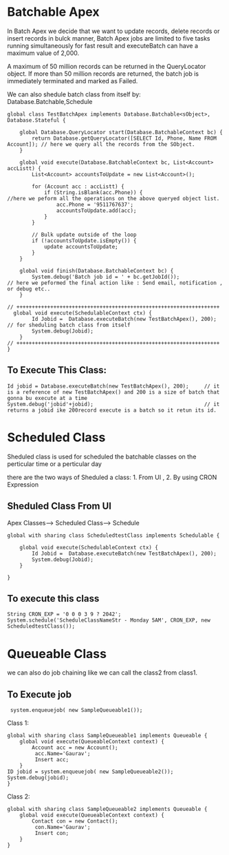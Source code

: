 # Batchable Apex
<p> In Batch Apex we decide that we want to update records, delete records or insert records in bulck manner, Batch Apex jobs are limited to five tasks running simultaneously for fast result and executeBatch can have a maximum value of 2,000.  </p>

<p>A maximum of 50 million records can be returned in the QueryLocator object. If more than 50 million records are returned, the batch job is immediately terminated and marked as Failed.</p>

<p>We can also shedule batch class from itself by: Database.Batchable<sObject>,Schedule </p>


```
global class TestBatchApex implements Database.Batchable<sObject>, Database.Stateful {
    
    global Database.QueryLocator start(Database.BatchableContext bc) {
        return Database.getQueryLocator([SELECT Id, Phone, Name FROM Account]); // here we query all the records from the SObject.
    }

    global void execute(Database.BatchableContext bc, List<Account> accListt) {
        List<Account> accountsToUpdate = new List<Account>();

        for (Account acc : accListt) {
            if (String.isBlank(acc.Phone)) {                                  //here we peform all the operations on the above queryed object list.
                acc.Phone = '9511767637';
                accountsToUpdate.add(acc);
            }
        }

        // Bulk update outside of the loop
        if (!accountsToUpdate.isEmpty()) {
            update accountsToUpdate;
        }
    }

    global void finish(Database.BatchableContext bc) {
        System.debug('Batch job id = ' + bc.getJobId());               // here we peformed the final action like : Send email, notification , or debug etc..
    }

// ++++++++++++++++++++++++++++++++++++++++++++++++++++++++++++++++++
  global void execute(SchedulableContext ctx) {
        Id Jobid =  Database.executeBatch(new TestBatchApex(), 200); // for sheduling batch class from itself
        System.debug(Jobid);
    }
// ++++++++++++++++++++++++++++++++++++++++++++++++++++++++++++++++++
}

```

## To Execute This Class:

```
Id jobid = Database.executeBatch(new TestBatchApex(), 200);     // it is a reference of new TestBatchApex() and 200 is a size of batch that gonna bu execute at a time
System.debug('jobid'+jobid);                                    // it returns a jobid ike 200record execute is a batch so it retun its id.
```


# Scheduled Class
<p> Sheduled class is used for scheduled the batchable classes on the perticular time or a perticular day</p>

<p>there are the two ways of Sheduled a class: 1. From UI , 2. By using CRON Expression</p>

## Sheduled Class From UI
Apex Classes--> Scheduled Class--> Schedule

```
global with sharing class ScheduledtestClass implements Schedulable {
    
    global void execute(SchedulableContext ctx) {
        Id Jobid =  Database.executeBatch(new TestBatchApex(), 200);
        System.debug(Jobid);
    }
    
}
```

## To execute this class

```
String CRON_EXP = '0 0 0 3 9 ? 2042';
System.schedule('ScheduleClassNameStr - Monday 5AM', CRON_EXP, new ScheduledtestClass());
```


# Queueable Class
<p> we can also do job chaining like we can call the class2 from class1.</p>

## To Execute job
```
 system.enqueuejob( new SampleQueueable1());
```
Class 1:
```
global with sharing class SampleQueueable1 implements Queueable { 
    global void execute(QueueableContext context) {
        Account acc = new Account();
         acc.Name='Gaurav';
         Insert acc;
    }
ID jobid = system.enqueuejob( new SampleQueueable2());
System.debug(jobid);
}
```

Class 2:
```
global with sharing class SampleQueueable2 implements Queueable { 
    global void execute(QueueableContext context) {
        Contact con = new Contact();
         con.Name='Gaurav';
         Insert con;
    }
}
```
